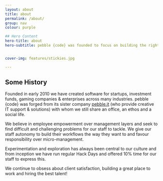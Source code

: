 ```yaml
---
layout: about
title: about
permalink: /about/
group: nav
colour: purple

## Hero Content
hero-title: about
hero-subtitle: pebble {code} was founded to focus on building the right products for great clients, to hire the best talent and to create a truly great bplace for technologists to work.


cover-img: features/stickies.jpg

---
```


## Some History

Founded in early 2010 we have created software for startups, investment funds, gaming companies &amp; enterprises across many industries. pebble {code} was forged from its sister company <a href="http://pebbleit.com">pebble.it</a> (who provide creative IT support &amp; solutions) with whom we still share an office, an ethos and a social life. 

We believe in employee empowerment over management layers and seek to find difficult and challenging problems for our staff to tackle. We give our staff autonomy to build their workflows the way they want to and favour responsibility over micro-management. 
 
Experimentation and exploration has always been central to our culture and from inception we have run regular Hack Days and offered 10% time for our staff to express this.

We continue to obsess about client satisfaction, building a great place to work and hiring the best talent!
